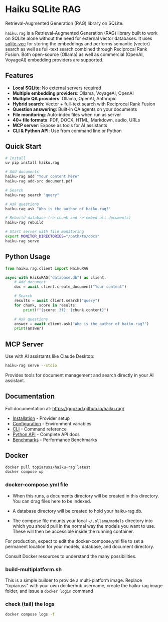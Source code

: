# Haiku SQLite RAG

Retrieval-Augmented Generation (RAG) library on SQLite.

`haiku.rag` is a Retrieval-Augmented Generation (RAG) library built to work on SQLite alone without the need for external vector databases. It uses [sqlite-vec](https://github.com/asg017/sqlite-vec) for storing the embeddings and performs semantic (vector) search as well as full-text search combined through Reciprocal Rank Fusion. Both open-source (Ollama) as well as commercial (OpenAI, VoyageAI) embedding providers are supported.

## Features

- **Local SQLite**: No external servers required
- **Multiple embedding providers**: Ollama, VoyageAI, OpenAI
- **Multiple QA providers**: Ollama, OpenAI, Anthropic
- **Hybrid search**: Vector + full-text search with Reciprocal Rank Fusion
- **Question answering**: Built-in QA agents on your documents
- **File monitoring**: Auto-index files when run as server
- **40+ file formats**: PDF, DOCX, HTML, Markdown, audio, URLs
- **MCP server**: Expose as tools for AI assistants
- **CLI & Python API**: Use from command line or Python

## Quick Start

```bash
# Install
uv pip install haiku.rag

# Add documents
haiku-rag add "Your content here"
haiku-rag add-src document.pdf

# Search
haiku-rag search "query"

# Ask questions
haiku-rag ask "Who is the author of haiku.rag?"

# Rebuild database (re-chunk and re-embed all documents)
haiku-rag rebuild

# Start server with file monitoring
export MONITOR_DIRECTORIES="/path/to/docs"
haiku-rag serve
```

## Python Usage

```python
from haiku.rag.client import HaikuRAG

async with HaikuRAG("database.db") as client:
    # Add document
    doc = await client.create_document("Your content")

    # Search
    results = await client.search("query")
    for chunk, score in results:
        print(f"{score:.3f}: {chunk.content}")

    # Ask questions
    answer = await client.ask("Who is the author of haiku.rag?")
    print(answer)
```

## MCP Server

Use with AI assistants like Claude Desktop:

```bash
haiku-rag serve --stdio
```

Provides tools for document management and search directly in your AI assistant.

## Documentation

Full documentation at: https://ggozad.github.io/haiku.rag/

- [Installation](https://ggozad.github.io/haiku.rag/installation/) - Provider setup
- [Configuration](https://ggozad.github.io/haiku.rag/configuration/) - Environment variables
- [CLI](https://ggozad.github.io/haiku.rag/cli/) - Command reference
- [Python API](https://ggozad.github.io/haiku.rag/python/) - Complete API docs
- [Benchmarks](https://ggozad.github.io/haiku.rag/benchmarks/) - Performance Benchmarks

## Docker

``` bash
docker pull topiaruss/haiku-rag:latest
docker compose up
```

### docker-compose.yml file

 * When this runs, a documents directory will be created in this directory. You can drag files here to be indexed.

 * A database directory will be created to hold your haiku-rag.db.

 * The compose file mounts your local `~/.ollama/models` directory into which you should pull in the normal way the models you want to use. These will then be accessible inside the running container.

For production, expect to edit the docker-compose.yml file 
to set a permanent location for your models, database, and document directory. 

Consult Docker resources to understand the many possibilities.


### build-multiplatform.sh

This is a simple builder to provide a multi-platform image.
Replace "topiaruss" with your own dockerhub username, create the haiku-rag 
image folder, and issue a `docker login` command

### check (tail) the logs

```bash
docker compose logs -f
```